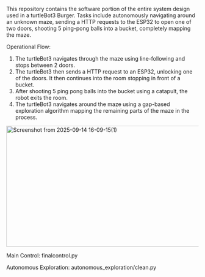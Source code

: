 This repository contains the software portion of the entire system design used in a turtleBot3 Burger. Tasks include autonomously navigating around an unknown maze, sending a HTTP requests to the ESP32 to open one of two doors, shooting 5 ping-pong balls into a bucket, completely mapping the maze.

Operational Flow:
1) The turtleBot3 navigates through the maze using line-following and stops between 2 doors. 
2) The turtleBot3 then sends a HTTP request to an ESP32, unlocking one of the doors. It then continues into the room stopping in front of a bucket. 
3) After shooting 5 ping pong balls into the bucket using a catapult, the robot exits the room. 
4) The turtleBot3 navigates around the maze using a gap-based exploration algorithm mapping the remaining parts of the maze in the process.


<img width="651" height="316" alt="Screenshot from 2025-09-14 16-09-15(1)" src="https://github.com/user-attachments/assets/7c2a0abb-2d23-4c30-8861-adea37a644b6" />

Main Control: finalcontrol.py

Autonomous Exploration: autonomous_exploration/clean.py
